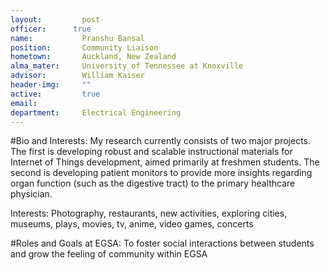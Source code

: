 ```yaml
---
layout:     	post
officer:      true
name:     	 	Pranshu Bansal
position: 		Community Liaison
hometown: 		Auckland, New Zealand
alma_mater: 	University of Tennessee at Knoxville
advisor: 		William Kaiser
header-img: 	""
active: 		true
email: 			
department: 	Electrical Engineering
---
```


#Bio and Interests:
My research currently consists of two major projects. The first is developing robust and scalable instructional materials for Internet of Things development, aimed primarily at freshmen students. The second is developing patient monitors to provide more insights regarding organ function (such as the digestive tract) to the primary healthcare physician. 

Interests: Photography, restaurants, new activities, exploring cities, museums, plays, movies, tv, anime, video games, concerts

#Roles and Goals at EGSA:
To foster social interactions between students and grow the feeling of community within EGSA
